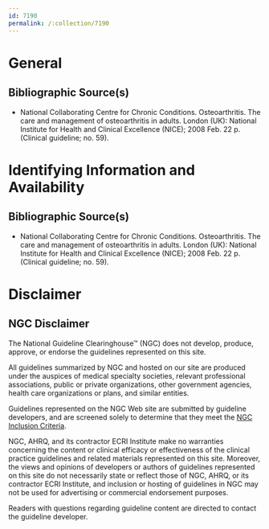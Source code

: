 ```yaml
---
id: 7190
permalink: /:collection/7190
---
```


# General

## Bibliographic Source(s)

- National Collaborating Centre for Chronic Conditions. Osteoarthritis. The care and management of osteoarthritis in adults. London (UK): National Institute for Health and Clinical Excellence (NICE); 2008 Feb. 22 p. (Clinical guideline; no. 59).

# Identifying Information and Availability

## Bibliographic Source(s)

- National Collaborating Centre for Chronic Conditions. Osteoarthritis. The care and management of osteoarthritis in adults. London (UK): National Institute for Health and Clinical Excellence (NICE); 2008 Feb. 22 p. (Clinical guideline; no. 59).

# Disclaimer

## NGC Disclaimer

The National Guideline Clearinghouse™ (NGC) does not develop, produce, approve, or endorse the guidelines represented on this site.

All guidelines summarized by NGC and hosted on our site are produced under the auspices of medical specialty societies, relevant professional associations, public or private organizations, other government agencies, health care organizations or plans, and similar entities.

Guidelines represented on the NGC Web site are submitted by guideline developers, and are screened solely to determine that they meet the [NGC Inclusion Criteria](/help-and-about/summaries/inclusion-criteria).

NGC, AHRQ, and its contractor ECRI Institute make no warranties concerning the content or clinical efficacy or effectiveness of the clinical practice guidelines and related materials represented on this site. Moreover, the views and opinions of developers or authors of guidelines represented on this site do not necessarily state or reflect those of NGC, AHRQ, or its contractor ECRI Institute, and inclusion or hosting of guidelines in NGC may not be used for advertising or commercial endorsement purposes.

Readers with questions regarding guideline content are directed to contact the guideline developer.

